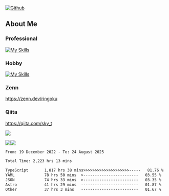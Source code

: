 [![Github](https://img.shields.io/github/followers/skyt-a?label=Follow&style=social)](https://github.com/skyt-a)

## About Me
### Professional
[![My Skills](https://skillicons.dev/icons?i=react,ts,js,nodejs,java,graphql,firebase,githubactions&theme=light)](https://skillicons.dev)
### Hobby
[![My Skills](https://skillicons.dev/icons?i=unity,rust,py&theme=light)](https://skillicons.dev)

### Zenn
https://zenn.dev/ringoku
### Qiita
https://qiita.com/sky_t


![](https://github-profile-summary-cards.vercel.app/api/cards/profile-details?username=skyt-a&theme=default)

![](https://github-profile-summary-cards.vercel.app/api/cards/repos-per-language?username=skyt-a&theme=default)![](https://github-profile-summary-cards.vercel.app/api/cards/stats?username=RinGoku&theme=default)

<!--START_SECTION:waka-->

```txt
From: 19 December 2022 - To: 24 August 2025

Total Time: 2,223 hrs 13 mins

TypeScript       1,817 hrs 38 mins>>>>>>>>>>>>>>>>>>>>-----   81.76 %
YAML             78 hrs 50 mins  >------------------------   03.55 %
JSON             74 hrs 33 mins  >------------------------   03.35 %
Astro            41 hrs 29 mins  -------------------------   01.87 %
Other            37 hrs 3 mins   -------------------------   01.67 %
```

<!--END_SECTION:waka-->
